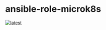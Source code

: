 # ansible-role-microk8s

[![latest](https://github.com/archmachina/ansible-role-microk8s/workflows/latest/badge.svg)](https://github.com/archmachina/ansible-role-microk8s/actions?query=workflow%3Alatest)
